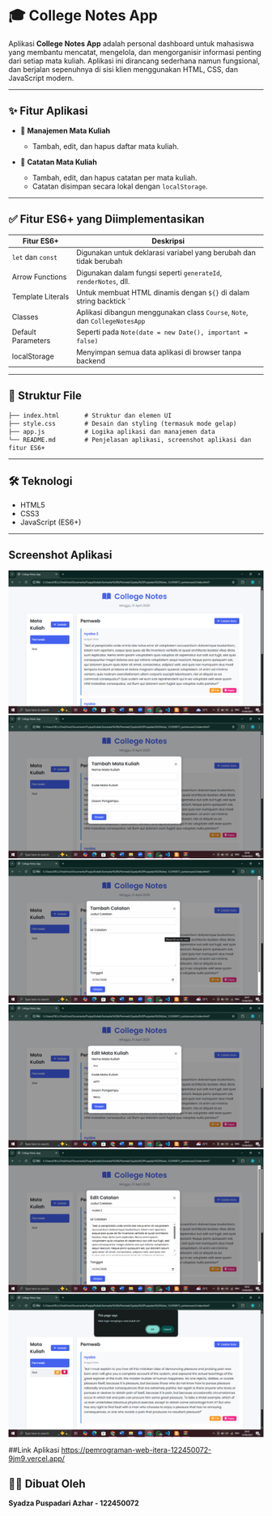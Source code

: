 # 🎓 College Notes App

Aplikasi **College Notes App** adalah personal dashboard untuk mahasiswa yang membantu mencatat, mengelola, dan mengorganisir informasi penting dari setiap mata kuliah. Aplikasi ini dirancang sederhana namun fungsional, dan berjalan sepenuhnya di sisi klien menggunakan HTML, CSS, dan JavaScript modern.

---

## ✨ Fitur Aplikasi

- 📘 **Manajemen Mata Kuliah**
  - Tambah, edit, dan hapus daftar mata kuliah.
  
- 📝 **Catatan Mata Kuliah**
  - Tambah, edit, dan hapus catatan per mata kuliah.
  - Catatan disimpan secara lokal dengan `localStorage`.

---

## ✅ Fitur ES6+ yang Diimplementasikan

| Fitur ES6+        | Deskripsi                                                                   |
|-------------------|-----------------------------------------------------------------------------|
| `let` dan `const` | Digunakan untuk deklarasi variabel yang berubah dan tidak berubah           |
| Arrow Functions   | Digunakan dalam fungsi seperti `generateId`, `renderNotes`, dll.            |
| Template Literals | Untuk membuat HTML dinamis dengan `${}` di dalam string backtick `` ` ``    |
| Classes           | Aplikasi dibangun menggunakan class `Course`, `Note`, dan `CollegeNotesApp` |
| Default Parameters| Seperti pada `Note(date = new Date(), important = false)`                   |
| localStorage      | Menyimpan semua data aplikasi di browser tanpa backend                      |

---

## 📁 Struktur File

```
├── index.html       # Struktur dan elemen UI
├── style.css        # Desain dan styling (termasuk mode gelap)
├── app.js           # Logika aplikasi dan manajemen data
└── README.md        # Penjelasan aplikasi, screenshot aplikasi dan fitur ES6+
```

---

## 🛠 Teknologi
- HTML5
- CSS3
- JavaScript (ES6+)

---

## Screenshot Aplikasi
![Tampilan Aplikasi](assets/Tampilan.png)
![Tambah Mata Kuliah](assets/Tambah_Matkul.png)
![Tambah Catatan](assets/Tambah_Catatan.png)
![Edit Mata Kuliah](assets/Edit_Matkul.png)
![Edit Catatan](assets/Edit_Catatan.png)
![Hapus Mata Kuliah dan Catatan](assets/Hapus_MK_dan_Cttan.png)

##Link Aplikasi
https://pemrograman-web-itera-122450072-9jm9.vercel.app/

## 👩‍💻 Dibuat Oleh
**Syadza Puspadari Azhar - 122450072**
